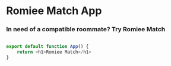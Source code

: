 # Romiee Match App

### In need of a compatible roommate? Try Romiee Match


```javascript

export default function App() {
    return <h1>Romiee Match</h1>
}
```
